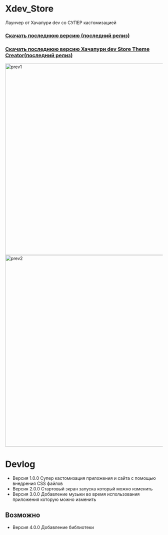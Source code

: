 # Xdev_Store
Лаунчер от Хачапури dev со СУПЕР кастомизацией

### [Скачать последнюю версию (последний релиз)](https://github.com/kroshidanielstudio/Xdev_Store/releases/latest)

### [Скачать последнюю версию Хачапури dev Store Theme Creator(последний релиз)](https://github.com/kroshidanielstudio/Xachapyri_dev_Store_Theme_Creator/releases/latest)

<img width="1220" height="612" alt="prev1" src="https://github.com/user-attachments/assets/5b67d8ae-cf81-4cf9-9c4c-e5c3a8267404" />
<img width="1220" height="612" alt="prev2" src="https://github.com/user-attachments/assets/88c81433-2183-46f0-90f0-cd525adc941e" />


# Devlog
- Версия 1.0.0 Супер кастомизация приложения и сайта с помощью внедрения CSS файлов
- Версия 2.0.0 Стартовый зкран запуска который можно изменить
- Версия 3.0.0 Добавление музыки во время использования приложения которую можно изменить
## Возможно
- Версия 4.0.0 Добавление библиотеки 
